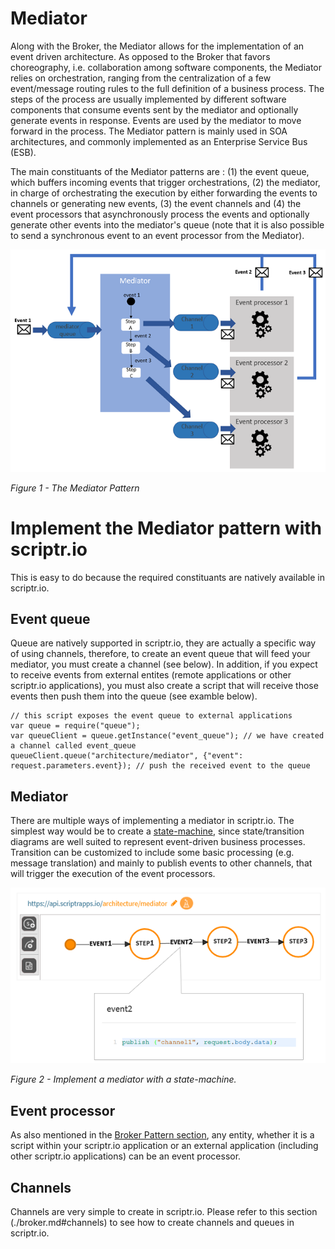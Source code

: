 # Mediator

Along with the Broker, the Mediator allows for the implementation of an event driven architecture. As opposed to the Broker that favors choreography, i.e. collaboration among software components, the Mediator relies on orchestration, ranging from the centralization of a few event/message routing rules to the full definition of a business process. The steps of the process are usually implemented by different software components that consume events sent by the mediator and optionally generate events in response. Events are used by the mediator to move forward in the process. The Mediator pattern is mainly used in SOA architectures, and commonly implemented as an Enterprise Service Bus (ESB).

The main constituants of the Mediator patterns are : (1) the event queue, which buffers incoming events that trigger orchestrations, (2) the mediator, in charge of orchestrating the execution by either forwarding the events to channels or generating new events, (3) the event channels and (4) the event processors that asynchronously process the events and optionally generate other events into the mediator's queue (note that it is also possible to send a synchronous event to an event processor from the Mediator). 

![mediator](./mediator.PNG)

*Figure 1 - The Mediator Pattern*

# Implement the Mediator pattern with scriptr.io

This is easy to do because the required constituants are natively available in scriptr.io. 

## Event queue
Queue are natively supported in scriptr.io, they are actually a specific way of using channels, therefore, to create an event queue that will feed your mediator, you must create a channel (see below). In addition, if you expect to receive events from external entites (remote applications or other scriptr.io applications), you must also create a script that will receive those events then push them into the queue (see examble below). 

```
// this script exposes the event queue to external applications
var queue = require("queue");
var queueClient = queue.getInstance("event_queue"); // we have created a channel called event_queue 
queueClient.queue("architecture/mediator", {"event": request.parameters.event}); // push the received event to the queue
``` 
## Mediator
There are multiple ways of implementing a mediator in scriptr.io. The simplest way would be to create a [state-machine](https://blog.scriptr.io/using-finite-state-machines-to-build-iot-applications/), since state/transition diagrams are well suited to represent event-driven business processes. Transition can be customized to include some basic processing (e.g. message translation) and mainly to publish events to other channels, that will trigger the execution of the event processors.

![mediator](./statemachine.PNG)

*Figure 2 - Implement a mediator with a state-machine.*

## Event processor
As also mentioned in the [Broker Pattern section](./broker.md#event-processors), any entity, whether it is a script within your scriptr.io application or an external application (including other scriptr.io applications) can be an event processor. 
## Channels
Channels are very simple to create in scriptr.io. Please refer to this section (./broker.md#channels) to see how to create channels and queues in scriptr.io.



